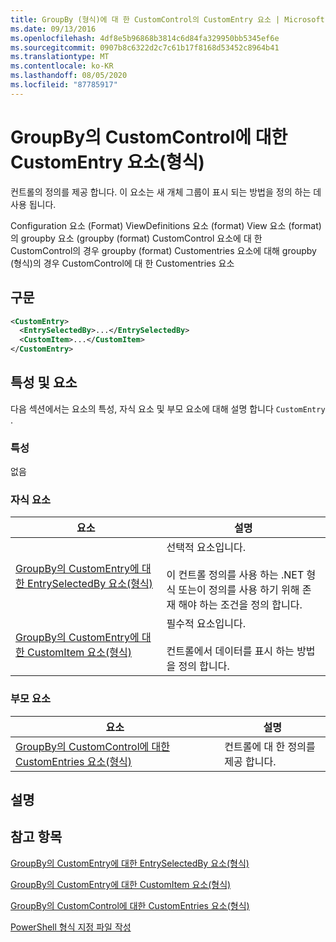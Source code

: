 ```yaml
---
title: GroupBy (형식)에 대 한 CustomControl의 CustomEntry 요소 | Microsoft Docs
ms.date: 09/13/2016
ms.openlocfilehash: 4df8e5b96868b3814c6d84fa329950bb5345ef6e
ms.sourcegitcommit: 0907b8c6322d2c7c61b17f8168d53452c8964b41
ms.translationtype: MT
ms.contentlocale: ko-KR
ms.lasthandoff: 08/05/2020
ms.locfileid: "87785917"
---
```

# <a name="customentry-element-for-customcontrol-for-groupby-format"></a>GroupBy의 CustomControl에 대한 CustomEntry 요소(형식)

컨트롤의 정의를 제공 합니다. 이 요소는 새 개체 그룹이 표시 되는 방법을 정의 하는 데 사용 됩니다.

Configuration 요소 (Format) ViewDefinitions 요소 (format) View 요소 (format)의 groupby 요소 (groupby (format) CustomControl 요소에 대 한 CustomControl의 경우 groupby (format) Customentries 요소에 대해 groupby (형식)의 경우 CustomControl에 대 한 Customentries 요소

## <a name="syntax"></a>구문

```xml
<CustomEntry>
  <EntrySelectedBy>...</EntrySelectedBy>
  <CustomItem>...</CustomItem>
</CustomEntry>
```

## <a name="attributes-and-elements"></a>특성 및 요소

다음 섹션에서는 요소의 특성, 자식 요소 및 부모 요소에 대해 설명 합니다 `CustomEntry` .

### <a name="attributes"></a>특성

없음

### <a name="child-elements"></a>자식 요소

|요소|설명|
|-------------|-----------------|
|[GroupBy의 CustomEntry에 대한 EntrySelectedBy 요소(형식)](./entryselectedby-element-for-customentry-for-groupby-format.md)|선택적 요소입니다.<br /><br /> 이 컨트롤 정의를 사용 하는 .NET 형식 또는이 정의를 사용 하기 위해 존재 해야 하는 조건을 정의 합니다.|
|[GroupBy의 CustomEntry에 대한 CustomItem 요소(형식)](./customitem-element-for-customentry-for-groupby-format.md)|필수적 요소입니다.<br /><br /> 컨트롤에서 데이터를 표시 하는 방법을 정의 합니다.|

### <a name="parent-elements"></a>부모 요소

|요소|설명|
|-------------|-----------------|
|[GroupBy의 CustomControl에 대한 CustomEntries 요소(형식)](./customentries-element-for-customcontrol-for-groupby-format.md)|컨트롤에 대 한 정의를 제공 합니다.|

## <a name="remarks"></a>설명

## <a name="see-also"></a>참고 항목

[GroupBy의 CustomEntry에 대한 EntrySelectedBy 요소(형식)](./entryselectedby-element-for-customentry-for-groupby-format.md)

[GroupBy의 CustomEntry에 대한 CustomItem 요소(형식)](./customitem-element-for-customentry-for-groupby-format.md)

[GroupBy의 CustomControl에 대한 CustomEntries 요소(형식)](./customentries-element-for-customcontrol-for-groupby-format.md)

[PowerShell 형식 지정 파일 작성](./writing-a-powershell-formatting-file.md)
